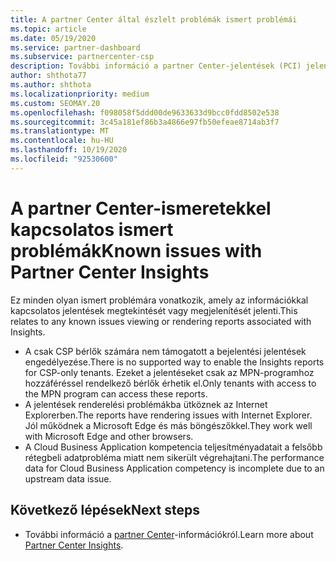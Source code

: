 ```yaml
---
title: A partner Center által észlelt problémák ismert problémái
ms.topic: article
ms.date: 05/19/2020
ms.service: partner-dashboard
ms.subservice: partnercenter-csp
description: További információ a partner Center-jelentések (PCI) jelentéseivel kapcsolatos ismert problémákról. Az információk tartalmazhatnak ismert megjelenítési problémákat vagy jelentési korlátozásokat.
author: shthota77
ms.author: shthota
ms.localizationpriority: medium
ms.custom: SEOMAY.20
ms.openlocfilehash: f098058f5ddd00de9633633d9bcc0fdd8502e538
ms.sourcegitcommit: 3c45a181ef86b3a4866e97fb50efeae8714ab3f7
ms.translationtype: MT
ms.contentlocale: hu-HU
ms.lasthandoff: 10/19/2020
ms.locfileid: "92530600"
---
```

# <a name="known-issues-with-partner-center-insights"></a><span data-ttu-id="f3a96-104">A partner Center-ismeretekkel kapcsolatos ismert problémák</span><span class="sxs-lookup"><span data-stu-id="f3a96-104">Known issues with Partner Center Insights</span></span>

<span data-ttu-id="f3a96-105">Ez minden olyan ismert problémára vonatkozik, amely az információkkal kapcsolatos jelentések megtekintését vagy megjelenítését jelenti.</span><span class="sxs-lookup"><span data-stu-id="f3a96-105">This relates to any known issues viewing or rendering reports associated with Insights.</span></span>

- <span data-ttu-id="f3a96-106">A csak CSP bérlők számára nem támogatott a bejelentési jelentések engedélyezése.</span><span class="sxs-lookup"><span data-stu-id="f3a96-106">There is no supported way to enable the Insights reports for CSP-only tenants.</span></span> <span data-ttu-id="f3a96-107">Ezeket a jelentéseket csak az MPN-programhoz hozzáféréssel rendelkező bérlők érhetik el.</span><span class="sxs-lookup"><span data-stu-id="f3a96-107">Only tenants with access to the MPN program can access these reports.</span></span>
- <span data-ttu-id="f3a96-108">A jelentések renderelési problémákba ütköznek az Internet Explorerben.</span><span class="sxs-lookup"><span data-stu-id="f3a96-108">The reports have rendering issues with Internet Explorer.</span></span> <span data-ttu-id="f3a96-109">Jól működnek a Microsoft Edge és más böngészőkkel.</span><span class="sxs-lookup"><span data-stu-id="f3a96-109">They work well with Microsoft Edge and other browsers.</span></span>
- <span data-ttu-id="f3a96-110">A Cloud Business Application kompetencia teljesítményadatait a felsőbb rétegbeli adatprobléma miatt nem sikerült végrehajtani.</span><span class="sxs-lookup"><span data-stu-id="f3a96-110">The performance data for Cloud Business Application competency is incomplete due to an upstream data issue.</span></span>

## <a name="next-steps"></a><span data-ttu-id="f3a96-111">Következő lépések</span><span class="sxs-lookup"><span data-stu-id="f3a96-111">Next steps</span></span>

- <span data-ttu-id="f3a96-112">További információ a [partner Center](partner-center-insights.md)-információkról.</span><span class="sxs-lookup"><span data-stu-id="f3a96-112">Learn more about [Partner Center Insights](partner-center-insights.md).</span></span>
